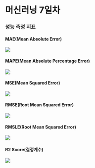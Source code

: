 # 머신러닝 7일차

### 성능 측정 지표

#### MAE(Mean Absolute Error)

![](C:\Users\SAMSUNG\Desktop\TIL\ML\ML_img\regression-eval-mae.png)

#### MAPE(Mean Absolute Percentage Error)

![](C:\Users\SAMSUNG\Desktop\TIL\ML\ML_img\regression-eval-mape.png)

#### MSE(Mean Squared Error)

![](C:\Users\SAMSUNG\Desktop\TIL\ML\ML_img\regression-eval-mse.png)

#### RMSE(Root Mean Squared Error)

![](C:\Users\SAMSUNG\Desktop\TIL\ML\ML_img\regression-eval-rmse.png)

#### RMSLE(Root Mean Squared Error)

![](C:\Users\SAMSUNG\Desktop\TIL\ML\ML_img\regression-eval-rmsle.png)

#### R2 Score(결정계수)

![](C:\Users\SAMSUNG\Desktop\TIL\ML\ML_img\regression-eval-R2-Score.png)